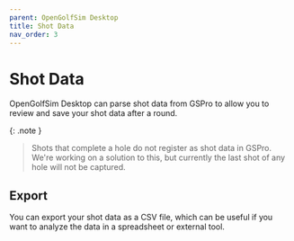 ```yaml
---
parent: OpenGolfSim Desktop
title: Shot Data
nav_order: 3
---
```


# Shot Data

OpenGolfSim Desktop can parse shot data from GSPro to allow you to review and save your shot data after a round.

{: .note }

> Shots that complete a hole do not register as shot data in GSPro. We're working on a solution to this, but currently the last shot of any hole will not be captured.

## Export

You can export your shot data as a CSV file, which can be useful if you want to analyze the data in a spreadsheet or external tool.